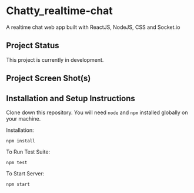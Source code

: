 # Chatty_realtime-chat
A realtime chat web app built with ReactJS, NodeJS, CSS and Socket.io

## Project Status

This project is currently in development.

## Project Screen Shot(s)

## Installation and Setup Instructions

Clone down this repository. You will need `node` and `npm` installed globally on your machine.  

Installation:

`npm install`  

To Run Test Suite:  

`npm test`  

To Start Server:

`npm start`  
